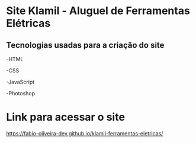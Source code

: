 # Site Klamil - Aluguel de Ferramentas Elétricas

## Tecnologias usadas para a criação do site
-HTML

-CSS

-JavaScript

-Photoshop


# Link para acessar o site
https://fabio-oliveira-dev.github.io/klamil-ferramentas-eletricas/
